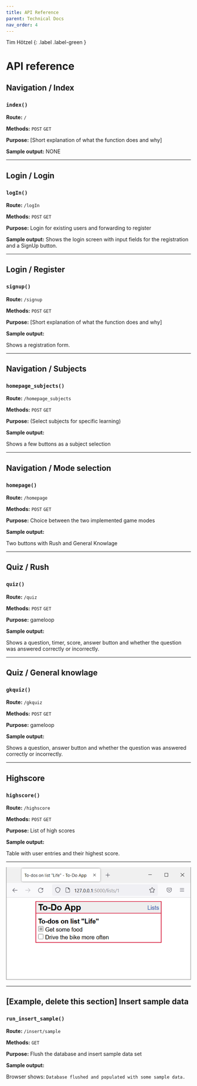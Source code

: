 ```yaml
---
title: API Reference
parent: Technical Docs
nav_order: 4
---
```


Tim Hötzel 
{: .label .label-green }

# API reference

## Navigation / Index

### `index()`

**Route:** `/`

**Methods:** `POST` `GET` 

**Purpose:** [Short explanation of what the function does and why]

**Sample output:** NONE

---
## Login / Login

### `logIn()`

**Route:** `/logIn`

**Methods:** `POST` `GET`

**Purpose:** Login for existing users and forwarding to register

**Sample output:**
Shows the login screen with input fields for the registration and a SignUp button.


---
## Login / Register

### `signup()`

**Route:** `/signup`

**Methods:** `POST` `GET`

**Purpose:** [Short explanation of what the function does and why]

**Sample output:**

Shows a registration form.

---
## Navigation / Subjects

### `homepage_subjects()`

**Route:** `/homepage_subjects`

**Methods:** `POST` `GET`

**Purpose:** (Select subjects for specific learning)

**Sample output:**

Shows a few buttons as a subject selection

---
## Navigation / Mode selection

### `homepage()`

**Route:** `/homepage`

**Methods:** `POST` `GET`

**Purpose:** Choice between the two implemented game modes

**Sample output:**

Two buttons with Rush and General Knowlage

---
## Quiz / Rush

### `quiz()`

**Route:** `/quiz`

**Methods:** `POST` `GET`

**Purpose:** gameloop

**Sample output:**

Shows a question, timer, score, answer button and whether the question was answered correctly or incorrectly.

---
## Quiz / General knowlage

### `gkquiz()`

**Route:** `/gkquiz`

**Methods:** `POST` `GET`

**Purpose:** gameloop

**Sample output:**

Shows a question, answer button and whether the question was answered correctly or incorrectly.

---
## Highscore

### `highscore()`

**Route:** `/highscore`

**Methods:** `POST` `GET`

**Purpose:** List of high scores

**Sample output:**

Table with user entries and their highest score.

---

![get_list_todos() sample](../assets/images/fswd-intro_02.png)

---

## [Example, delete this section] Insert sample data

### `run_insert_sample()`

**Route:** `/insert/sample`

**Methods:** `GET`

**Purpose:** Flush the database and insert sample data set

**Sample output:**

Browser shows: `Database flushed and populated with some sample data.`